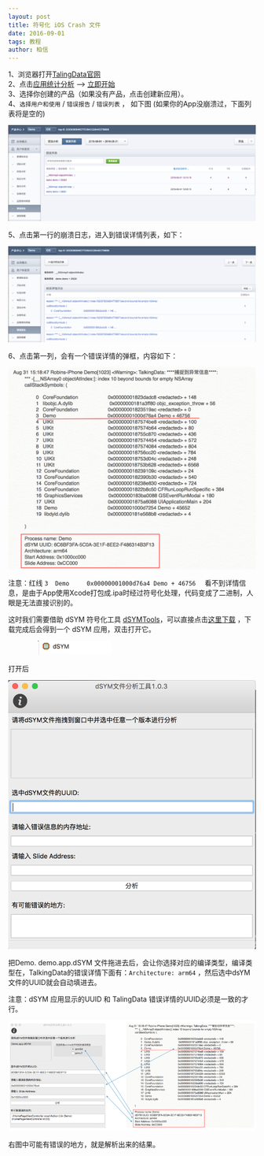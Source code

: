 ```yaml
---
layout: post
title: 符号化 iOS Crash 文件
date: 2016-09-01 
tags: 教程   
author: 柏信  
---
```



1、浏览器打开[TalingData官网](www.talkingdata.com)     
2、点击[应用统计分析](https://www.talkingdata.com/products.jsp?languagetype=zh_cn) --> [立即开始](https://www.talkingdata.com/app/new/main.html?zh_cn&1b504b736df6#/productCenter)       
3、选择你创建的产品（如果没有产品，点击创建新应用）。      
4、`选择用户和使用` / `错误报告` / `错误列表` ， 如下图 (如果你的App没崩溃过，下面列表将是空的)

![](/img/dSYM/01.png)

5、点击第一行的崩溃日志，进入到错误详情列表，如下：

![](/img/dSYM/02.png)   


6、点击第一列，会有一个错误详情的弹框，内容如下：

![](/img/dSYM/06.png)   

注意：红线 `3  Demo     0x00000001000d76a4 Demo + 46756	` 看不到详情信息，是由于App使用Xcode打包成.ipa时经过符号化处理，代码变成了二进制，人眼是无法直接识别的。

这时我们需要借助 dSYM 符号化工具 [dSYMTools](https://github.com/answer-huang/dSYMTools)，可以直接点击[这里下载](https://pan.baidu.com/s/1mg01Qha) ，下载完成后会得到一个 dSYM 应用，双击打开它。 

　　　　 ![](/img/dSYM/03.png) 
 
 打开后
 

![](/img/dSYM/04.png)   

把Demo. demo.app.dSYM 文件拖进去后，会让你选择对应的编译类型，编译类型在，TalkingData的错误详情下面有：`Architecture: arm64` ，然后选中dsYM文件的UUID就会自动填进去。

注意：dSYM 应用显示的UUID 和 TalingData 错误详情的UUID必须是一致的才行。

![](/img/dSYM/07.png)   

右图中可能有错误的地方，就是解析出来的结果。











